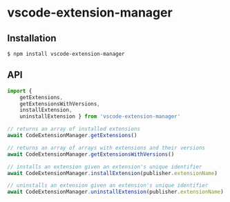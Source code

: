 # vscode-extension-manager

## Installation

`$ npm install vscode-extension-manager`

## API

``` typescript
import {
    getExtensions,
    getExtensionsWithVersions,
    installExtension,
    uninstallExtension } from 'vscode-extension-manager'

// returns an array of installed extensions
await CodeExtensionManager.getExtensions()

// returns an array of arrays with extensions and their versions
await CodeExtensionManager.getExtensionsWithVersions()

// installs an extension given an extension's unique identifier
await CodeExtensionManager.installExtension(publisher.extensionName)

// uninstalls an extension given an extension's unique identifier
await CodeExtensionManager.uninstallExtension(publisher.extensionName)

```
